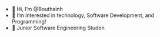- 👋 Hi, I’m @Bouthainh
- 👀 I’m interested in technology, Software Development, and Programming!
- 🌱 Junior Software Engineering Studen

<!---
Bouthainh/Bouthainh is a ✨ special ✨ repository because its `README.md` (this file) appears on your GitHub profile.
You can click the Preview link to take a look at your changes.
--->
